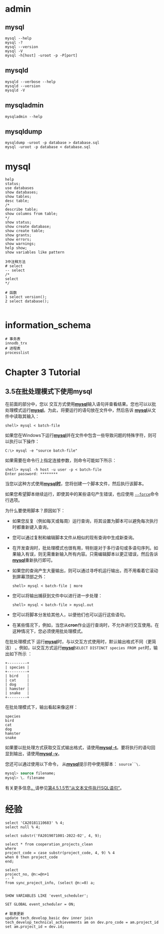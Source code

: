# admin

## mysql

```mysql
mysql --help
mysql -?
mysql --version
mysql -V
mysql -h[host] -uroot -p -P[port]

```



## mysqld

```mysql
mysqld --verbose --help
mysqld --version
mysqld -V

```

## mysqladmin

```mysql
mysqladmin --help
```

## mysqldump

```mysql
mysqldump -uroot -p database > database.sql
mysql -uroot -p database < database.sql

```



# mysql

```mysql
help
status;
use databases
show databases;
show tables;
desc table; 
/* 
describe table;
show columns from table;
*/
show status;
show create database;
show create table;
show grants;
show errors;
show warnings;
help show;
show variables like pattern
```

```mysql
3中注释方法
# select
-- select
/* 
select
*/

```

```mysql
# 函数
1 select version();
2 select database();


```



# information_schema

```mysql
# 事务表
innodb_trx
# 进程表
processlist

```





# Chapter 3 Tutorial

## 3.5在批处理模式下使用mysql



在前面的部分中，您以 交互方式使用[**mysql**](https://dev.mysql.com/doc/refman/8.0/en/mysql.html)输入语句并查看结果。您也可以以批处理模式运行[**mysql**](https://dev.mysql.com/doc/refman/8.0/en/mysql.html)。为此，将要运行的语句放在文件中，然后告诉 [**mysql**](https://dev.mysql.com/doc/refman/8.0/en/mysql.html)从文件中读取其输入：

```terminal
shell> mysql < batch-file
```

如果您在Windows下运行[**mysql**](https://dev.mysql.com/doc/refman/8.0/en/mysql.html)并在文件中包含一些导致问题的特殊字符，则可以执行以下操作：

```terminal
C:\> mysql -e "source batch-file"
```

如果需要在命令行上指定连接参数，则命令可能如下所示：

```terminal
shell> mysql -h host -u user -p < batch-file
Enter password: ********
```

当您以这种方式使用[**mysql时**](https://dev.mysql.com/doc/refman/8.0/en/mysql.html)，您将创建一个脚本文件，然后执行该脚本。

如果您希望脚本继续运行，即使其中的某些语句产生错误，也应使用 [`--force`](https://dev.mysql.com/doc/refman/8.0/en/mysql-command-options.html#option_mysql_force)命令行选项。

为什么要使用脚本？原因如下：

- 如果您反复（例如每天或每周）运行查询，将其设置为脚本可以避免每次执行时都重新键入查询。

- 您可以通过复制和编辑脚本文件从相似的现有查询中生成新查询。

- 在开发查询时，批处理模式也很有用，特别是对于多行语句或多语句序列。如果输入有误，则无需重新输入所有内容。只需编辑脚本以更正错误，然后告诉[**mysql**](https://dev.mysql.com/doc/refman/8.0/en/mysql.html)重新执行即可。

- 如果您的查询产生大量输出，则可以通过寻呼机运行输出，而不用看着它滚动到屏幕顶部之外：

  ```terminal
  shell> mysql < batch-file | more
  ```

- 您可以将输出捕获到文件中以进行进一步处理：

  ```terminal
  shell> mysql < batch-file > mysql.out
  ```

- 您可以将脚本分发给其他人，以便他们也可以运行这些语句。

- 在某些情况下，例如，当您从**cron**作业运行查询时，不允许进行交互使用。在这种情况下，您必须使用批处理模式。

在批处理模式下 运行[**mysql**](https://dev.mysql.com/doc/refman/8.0/en/mysql.html)时，与以交互方式使用时，默认输出格式不同（更简洁） 。例如，以交互方式运行[**mysql**](https://dev.mysql.com/doc/refman/8.0/en/mysql.html)`SELECT DISTINCT species FROM pet`时，输出如下所示 ：

```none
+---------+
| species |
+---------+
| bird    |
| cat     |
| dog     |
| hamster |
| snake   |
+---------+
```

在批处理模式下，输出看起来像这样：

```none
species
bird
cat
dog
hamster
snake
```

如果要以批处理方式获取交互式输出格式，请使用[**mysql -t**](https://dev.mysql.com/doc/refman/8.0/en/mysql.html)。要将执行的语句回显到输出，请使用[**mysql -v**](https://dev.mysql.com/doc/refman/8.0/en/mysql.html)。



您还可以通过使用以下命令， 从[**mysql**](https://dev.mysql.com/doc/refman/8.0/en/mysql.html)提示符中使用脚本： `source``\.`

```sql
mysql> source filename;
mysql> \. filename
```

有关更多信息[，](https://dev.mysql.com/doc/refman/8.0/en/mysql-batch-commands.html)请参见[第4.5.1.5节“从文本文件执行SQL语句”](https://dev.mysql.com/doc/refman/8.0/en/mysql-batch-commands.html)。



# 经验

```mysql
select 'CA20181110683' % 4;
select null % 4;

select substr('FA2019071001-2022-02', 4, 9);

select * from cooperation_projects_clean 
where 
project_code = case substr(project_code, 4, 9) % 4
when 0 then project_code
end;

select 
project_no, @n:=@n+1 
-- *
from sync_project_info, (select @n:=0) a;


SHOW VARIABLES LIKE 'event_scheduler';

SET GLOBAL event_scheduler = ON;

# 联表更新
update tech_develop_basic dev inner join tech_develop_technical_achievements am on dev.pro_code = am.project_id
set am.project_id = dev.id;
```

